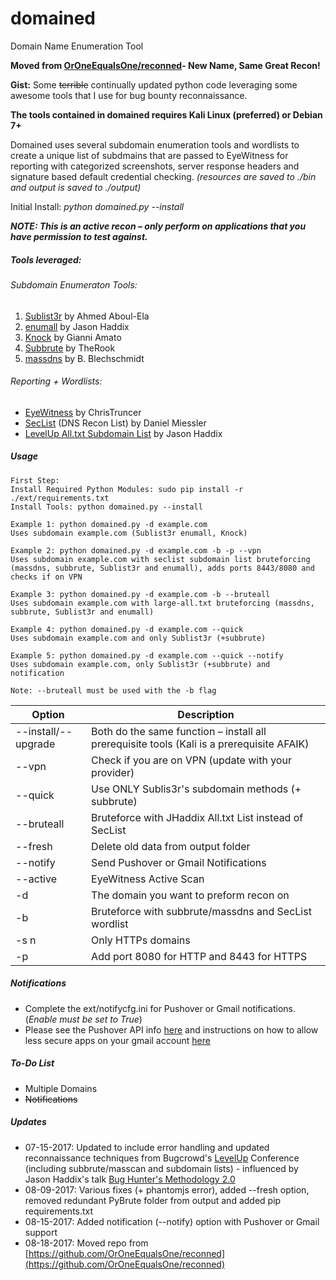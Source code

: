 # domained
Domain Name Enumeration Tool

**Moved from [OrOneEqualsOne/reconned](https://github.com/OrOneEqualsOne/reconned)- New Name, Same Great Recon!**

**Gist:** Some ~~terrible~~ continually updated python code leveraging some awesome tools that I use for bug bounty reconnaissance. 

**The tools contained in domained requires Kali Linux (preferred) or Debian 7+** 

Domained uses several subdomain enumeration tools and wordlists to create a unique list of subdmains that are passed to EyeWitness for reporting with categorized screenshots, server response headers and signature based default credential checking. *(resources are saved to ./bin and output is saved to ./output)*

Initial Install: *python domained.py --install*

**_NOTE: This is an active recon – only perform on applications that you have permission to test against._**

##### Tools leveraged:

###### Subdomain Enumeraton Tools:
1. [Sublist3r](https://github.com/aboul3la/Sublist3r) by Ahmed Aboul-Ela 
2. [enumall](https://github.com/jhaddix/domain) by Jason Haddix 
3. [Knock](https://github.com/guelfoweb/knock) by Gianni Amato 
4. [Subbrute](https://github.com/TheRook/subbrute) by TheRook 
5. [massdns](https://github.com/blechschmidt/massdns) by B. Blechschmidt 

###### Reporting + Wordlists:
- [EyeWitness](https://github.com/ChrisTruncer/EyeWitness) by ChrisTruncer  
- [SecList](https://github.com/danielmiessler/SecLists) (DNS Recon List) by Daniel Miessler 
- [LevelUp All.txt Subdomain List](https://gist.github.com/jhaddix/86a06c5dc309d08580a018c66354a056) by Jason Haddix 

##### Usage
````
First Step:
Install Required Python Modules: sudo pip install -r ./ext/requirements.txt
Install Tools: python domained.py --install

Example 1: python domained.py -d example.com
Uses subdomain example.com (Sublist3r enumall, Knock)

Example 2: python domained.py -d example.com -b -p --vpn
Uses subdomain example.com with seclist subdomain list bruteforcing (massdns, subbrute, Sublist3r and enumall), adds ports 8443/8080 and checks if on VPN

Example 3: python domained.py -d example.com -b --bruteall
Uses subdomain example.com with large-all.txt bruteforcing (massdns, subbrute, Sublist3r and enumall)

Example 4: python domained.py -d example.com --quick
Uses subdomain example.com and only Sublist3r (+subbrute)

Example 5: python domained.py -d example.com --quick --notify
Uses subdomain example.com, only Sublist3r (+subbrute) and notification

Note: --bruteall must be used with the -b flag
````

Option | Description
------ | --- 
--install/--upgrade  |  Both do the same function – install all prerequisite tools (Kali is a prerequisite AFAIK)
--vpn   |   Check if you are on VPN (update with your provider)
--quick |   Use ONLY Sublis3r's subdomain methods (+ subbrute)
--bruteall  |   Bruteforce with JHaddix All.txt List instead of SecList
--fresh  |   Delete old data from output folder
--notify  |   Send Pushover or Gmail Notifications
--active  |   EyeWitness Active Scan
-d  |   The domain you want to preform recon on
-b  |   Bruteforce with subbrute/massdns and SecList wordlist
-s n    |   Only HTTPs domains
-p  |   Add port 8080 for HTTP and 8443 for HTTPS 

##### Notifications
- Complete the ext/notifycfg.ini for Pushover or Gmail notifications. (*Enable must be set to True*)
- Please see the Pushover API info [here](https://pushover.net/api) and instructions on how to allow less secure apps on your gmail account [here](https://support.google.com/accounts/answer/6010255)

##### To-Do List
- Multiple Domains
- ~~Notifications~~

##### Updates
- 07-15-2017: Updated to include error handling and updated reconnaissance  techniques from Bugcrowd's [LevelUp](https://pages.bugcrowd.com/level-up-virtual-hacking-conference) Conference (including subbrute/masscan and subdomain lists) - influenced by Jason Haddix's talk [Bug Hunter's Methodology 2.0](https://t.co/Umhj4NUtJ5)
- 08-09-2017: Various fixes (+ phantomjs error), added --fresh option, removed redundant PyBrute folder from output and added pip requirements.txt
- 08-15-2017: Added notification (--notify) option with Pushover or Gmail support
- 08-18-2017: Moved repo from [https://github.com/OrOneEqualsOne/reconned](https://github.com/OrOneEqualsOne/reconned)